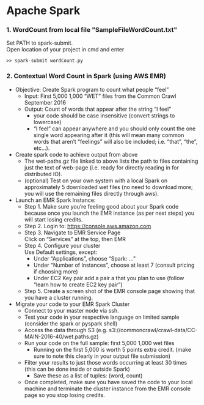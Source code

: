 # Apache Spark

### 1. WordCount from local file "SampleFileWordCount.txt" </br>
Set PATH to spark-submit.</br>
Open location of your project in cmd and enter 
``` 
>> spark-submit wordCount.py
```
### 2. Contextual Word Count in Spark (using AWS EMR)</br>
* Objective: Create Spark program to count what people “feel”</br>
  * Input: First 5,000 1,000 “WET” files from the Common Crawl September 2016</br>
  * Output: Count of words that appear after the string  “I feel”</br>
    * your code should be case insensitive (convert strings to lowercase)
    * “I feel” can appear anywhere and you should only count the one single word appearing after it (this will mean many common words that aren’t “feelings” will also be included; i.e. “that”, “the”, etc…).
* Create spark code to achieve output from above
   * The wet-paths.gz file linked to above lists the path to files containing just the text of web-page (i.e. ready for directly reading in for distributed IO). 
  * (optional) Test on your own system with a local Spark on approximately 5 downloaded wet files (no need to download more; you will use the remaining files directly through aws).  
* Launch an EMR Spark Instance:
  * Step 1. Make sure you’re feeling good about your Spark code because once you launch the EMR instance (as per next steps) you will start losing credits. 
  * Step 2. Login to: https://console.aws.amazon.com
  * Step 3. Navigate to EMR Service Page</br>
Click on “Services” at the top, then EMR
  * Step 4. Configure your cluster</br>
Use Default settings, except:
    * Under “Applications”, choose “Spark: ...”
    * Under “Number of Instances”, choose at least 7
    (consult pricing if choosing more)
    * Under EC2 Key pair add a pair a that you plan to use 
    (follow “learn how to create EC2 key pair”)
  * Step 5.  Create a screen shot of the EMR console page showing that you have a cluster running. 
* Migrate your code to your EMR Spark Cluster
    * Connect to your master node via ssh. 
    * Test your code in your respective language on limited sample
(consider the spark or pyspark shell)
    * Access the data through S3 
(e.g. s3://commoncrawl/crawl-data/CC-MAIN-2016-40/wet.paths.gz)
    * Run your code on the full sample: first 5,000 1,000 wet files
      * Running on the first 5,000 is worth 5 points extra credit. 
(make sure to note this clearly in your output file submission)
    * Filter your results to just those words occurring at least 30 times
(this can be done inside or outside Spark) 
      * Save these as a list of tuples: (word, count)
  * Once completed, make sure you have saved the code to your local machine and terminate the cluster instance from the  EMR console page so you stop losing credits. 
